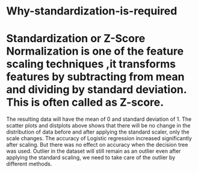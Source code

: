 # Why-standardization-is-required
# Standardization or Z-Score Normalization is one of the feature scaling techniques ,it transforms features by subtracting from mean and dividing by standard deviation. This is often called as Z-score.
The resulting data will have the mean of 0 and standard deviation of 1.
The scatter plots and distplots above shows that there will be no change in the distribution of data before and after applying the standard scaler, only the scale changes.
The accuracy of Logistic regression increased significantly after scaling.
But there was no effect on accuracy when the decision tree was used.
Outlier in the dataset will still remain as an outlier even after applying the standard scaling, we need to take care of the outlier by different methods.
